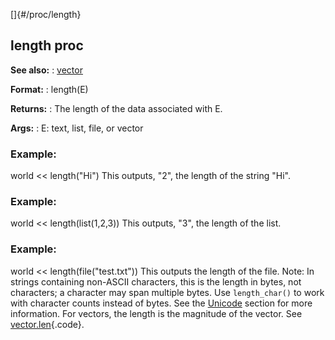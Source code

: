 []{#/proc/length}
  ## length proc
  **See also:**
  :   [vector](ref/vector)
  <!-- -->
  **Format:**
  :   length(E)
  <!-- -->
  **Returns:**
  :   The length of the data associated with E.
  <!-- -->
  **Args:**
  :   E: text, list, file, or vector
  ### Example:
  world \<\< length(\"Hi\")
  This outputs, \"2\", the length of the string \"Hi\".
  ### Example:
  world \<\< length(list(1,2,3))
  This outputs, \"3\", the length of the list.
  ### Example:
  world \<\< length(file(\"test.txt\"))
  This outputs the length of the file.
  Note: In strings containing non-ASCII characters, this is the length in
  bytes, not characters; a character may span multiple bytes. Use
  `length_char()` to work with character counts instead of bytes. See the
  [Unicode](ref/%7Bnotes%7D/Unicode) section for more information.
  For vectors, the length is the magnitude of the vector. See
  [vector.len](ref/vector/var/len){.code}.